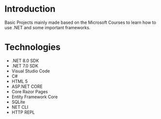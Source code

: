 # Introduction

Basic Projects mainly made based on the Microsoft Courses to learn how to use .NET and some important frameworks.

# Technologies

* .NET 8.0 SDK
* .NET 7.0 SDK
* Visual Studio Code
* C#
* HTML 5
* ASP.NET CORE
* Core Razor Pages
* Entity Framework Core
* SQLite
* NET CLI
* HTTP REPL
